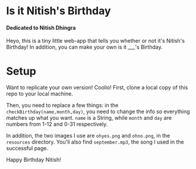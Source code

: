 # Is it Nitish's Birthday
#### Dedicated to Nitish Dhingra

Heyo, this is a tiny little web-app that tells you whether or not it's Nitish's Birthday! In addition, you can make your own is it ___'s Birthday.

# Setup

Want to replicate your own version! Coolio! First, clone a local copy of this repo to your local machine.

Then, you need to replace a few things: in the `checkBirthday(name,month,day)`, you need to change the info so everything matches up what you want. `name` is a String, while `month` and `day` are numbers from 1-12 and 0-31 respectively.

In addition, the two images I use are `ohyes.png` and `ohno.png`, in the `resources` directory. You'll also find `september.mp3`, the song I used in the successful page.

Happy Birthday Nitish!
